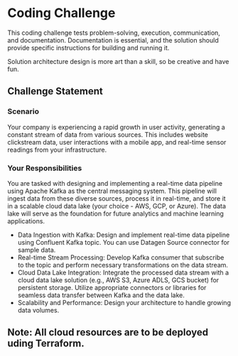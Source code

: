 # Coding Challenge
This coding challenge tests problem-solving, execution, communication, and documentation. Documentation is essential, and the solution should provide specific instructions for building and running it. 

Solution architecture design is more art than a skill, so be creative and have fun.

## Challenge Statement
### Scenario
Your company is experiencing a rapid growth in user activity, generating a constant stream of data from various sources. This includes website clickstream data, user interactions with a mobile app, and real-time sensor readings from your infrastructure.

### Your Responsibilities
You are tasked with designing and implementing a real-time data pipeline using Apache Kafka as the central messaging system. This pipeline will ingest data from these diverse sources, process it in real-time, and store it in a scalable cloud data lake (your choice -  AWS, GCP, or Azure). The data lake will serve as the foundation for future analytics and machine learning applications.
* Data Ingestion with Kafka: Design and implement real-time data pipeline using Confluent Kafka topic. You can use Datagen Source connector for sample data.
* Real-time Stream Processing: Develop Kafka consumer that subscribe to the topic and perform necessary transformations on the data stream.
* Cloud Data Lake Integration: Integrate the processed data stream with a cloud data lake solution (e.g., AWS S3, Azure ADLS, GCS bucket) for persistent storage. Utilize appropriate connectors or libraries for seamless data transfer between Kafka and the data lake.
* Scalability and Performance: Design your architecture to handle growing data volumes.
## Note: All cloud resources are to be deployed uding Terraform.
